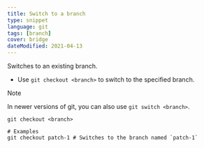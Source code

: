 ```yaml
---
title: Switch to a branch
type: snippet
language: git
tags: [branch]
cover: bridge
dateModified: 2021-04-13
---
```


Switches to an existing branch.

- Use `git checkout <branch>` to switch to the specified branch.

> [!NOTE]
>
> In newer versions of git, you can also use `git switch <branch>`.

```shell
git checkout <branch>

# Examples
git checkout patch-1 # Switches to the branch named `patch-1`
```

